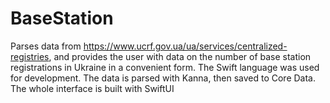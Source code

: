 # BaseStation
Parses data from https://www.ucrf.gov.ua/ua/services/centralized-registries, and provides the user with data on the number of base station registrations in Ukraine in a convenient form.
The Swift language was used for development. The data is parsed with Kanna, then saved to Core Data. The whole interface is built with SwiftUI
